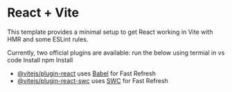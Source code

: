 # React + Vite

This template provides a minimal setup to get React working in Vite with HMR and some ESLint rules.

Currently, two official plugins are available:
run the below using termial in vs code
Install npm Install

- [@vitejs/plugin-react](https://github.com/vitejs/vite-plugin-react/blob/main/packages/plugin-react/README.md) uses [Babel](https://babeljs.io/) for Fast Refresh
- [@vitejs/plugin-react-swc](https://github.com/vitejs/vite-plugin-react-swc) uses [SWC](https://swc.rs/) for Fast Refresh
